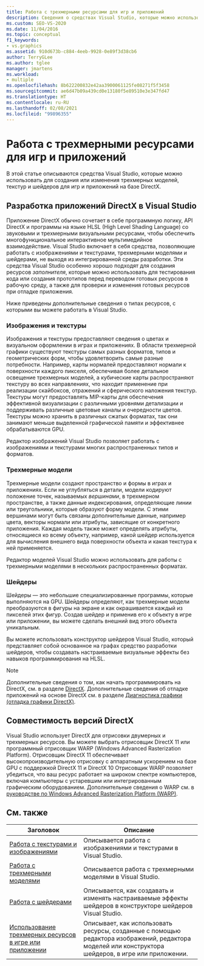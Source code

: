 ```yaml
---
title: Работа с трехмерными ресурсами для игр и приложений
description: Сведения о средствах Visual Studio, которые можно использовать для создания или изменения трехмерных моделей, текстур и шейдеров для игр и приложений на базе DirectX.
ms.custom: SEO-VS-2020
ms.date: 11/04/2016
ms.topic: conceptual
f1_keywords:
- vs.graphics
ms.assetid: 910d673b-c884-4eeb-9928-0e89f3d38cb6
author: TerryGLee
ms.author: tglee
manager: jmartens
ms.workload:
- multiple
ms.openlocfilehash: 8b622200832e42aa3900061125fe08271f5f3458
ms.sourcegitcommit: ae6d47b09a439cd0e13180f5e89510e3e347fd47
ms.translationtype: HT
ms.contentlocale: ru-RU
ms.lasthandoff: 02/08/2021
ms.locfileid: "99896355"
---
```

# <a name="work-with-3d-assets-for-games-and-apps"></a>Работа с трехмерными ресурсами для игр и приложений

В этой статье описываются средства Visual Studio, которые можно использовать для создания или изменения трехмерных моделей, текстур и шейдеров для игр и приложений на базе DirectX.

## <a name="directx-app-development-in-visual-studio"></a>Разработка приложений DirectX в Visual Studio

Приложение DirectX обычно сочетает в себе программную логику, API DirectX и программы на языке HLSL (High Level Shading Language) со звуковыми и трехмерными визуальными ресурсами, чтобы обеспечить многофункциональное интерактивное мультимедийное взаимодействие. Visual Studio включает в себя средства, позволяющие работать с изображениями и текстурами, трехмерными моделями и шейдерами, не выходя из интегрированной среды разработки. Эти средства Visual Studio особенно хорошо подходят для создания ресурсов *заполнителя*, которые можно использовать для тестирования кода или создания прототипов перед переводом готовых ресурсов в рабочую среду, а также для проверки и изменения готовых ресурсов при отладке приложения.

Ниже приведены дополнительные сведения о типах ресурсов, с которыми вы можете работать в Visual Studio.

### <a name="images-and-textures"></a>Изображения и текстуры

Изображения и текстуры предоставляют сведения о цветах и визуальном оформлении в играх и приложениях. В области трехмерной графики существуют текстуры самых разных форматов, типов и геометрических форм, чтобы удовлетворить самые разные потребности. Например, карты нормалей предоставляют нормали к поверхности каждого пикселя, обеспечивая более детальное освещение трехмерных моделей, а кубические карты распространяют текстуру во всех направлениях, что находит применение при реализации скайбоксов, отражений и сферического наложения текстур. Текстуры могут предоставлять MIP-карты для обеспечения эффективной визуализации с различными уровнями детализации и поддерживать различные цветовые каналы и очередности цветов. Текстуры можно хранить в различных сжатых форматах, так они занимают меньше выделенной графической памяти и эффективнее обрабатываются GPU.

Редактор изображений Visual Studio позволяет работать с изображениями и текстурами многих распространенных типов и форматов.

### <a name="3d-models"></a>Трехмерные модели

Трехмерные модели создают пространство и формы в играх и приложениях. Если не углубляться в детали, модели кодируют положение точек, называемых *вершинами*, в трехмерном пространстве, а также данные индексирования, определяющие линии или треугольники, которые образуют форму модели. С этими вершинами могут быть связаны дополнительные данные, например цвета, векторы нормали или атрибуты, зависящие от конкретного приложения. Каждая модель также может определять атрибуты, относящиеся ко всему объекту, например, какой шейдер используется для вычисления внешнего вида поверхности объекта и какая текстура к ней применяется.

Редактор моделей Visual Studio можно использовать для работы с трехмерными моделями в нескольких распространенных форматах.

### <a name="shaders"></a>Шейдеры

Шейдеры — это небольшие специализированные программы, которые выполняются на GPU. Шейдеры определяют, как трехмерные модели преобразуются в фигуры на экране и как окрашивается каждый из пикселей этих фигур. Создав шейдер и применив его к объекту в игре или приложении, вы можете сделать внешний вид этого объекта уникальным.

Вы можете использовать конструктор шейдеров Visual Studio, который представляет собой основанное на графах средство разработки шейдеров, чтобы создавать настраиваемые визуальные эффекты без навыков программирования на HLSL.

> [!NOTE]
> Дополнительные сведения о том, как начать программировать на DirectX, см. в разделе [DirectX](/windows/win32/directx). Дополнительные сведения об отладке приложений на основе DirectX см. в разделе [Диагностика графики (отладка графики DirectX)](../debugger/graphics/visual-studio-graphics-diagnostics.md).

## <a name="directx-version-compatibility"></a>Совместимость версий DirectX

Visual Studio использует DirectX для отрисовки двумерных и трехмерных ресурсов. Вы можете выбрать отрисовщик DirectX 11 или программный отрисовщик WARP (Windows Advanced Rasterization Platform). Отрисовщик DirectX 11 обеспечивает высокопроизводительную отрисовку с аппаратным ускорением на базе GPU с поддержкой DirectX 11 и DirectX 10 Отрисовщик WARP позволяет убедиться, что ваш ресурс работает на широком спектре компьютеров, включая компьютеры с устаревшим или интегрированным графическим оборудованием. Дополнительные сведения о WARP см. в [руководстве по Windows Advanced Rasterization Platform (WARP)](/windows/win32/direct3darticles/directx-warp).

## <a name="related-topics"></a>См. также

|Заголовок|Описание|
|-----------|-----------------|
|[Работа с текстурами и изображениями](../designers/working-with-textures-and-images.md)|Описывается работа с изображениями и текстурами в Visual Studio.|
|[Работа с трехмерными моделями](../designers/working-with-3-d-models.md)|Описывается работа с трехмерными моделями в Visual Studio.|
|[Работа с шейдерами](../designers/working-with-shaders.md)|Описывается, как создавать и изменять настраиваемые эффекты шейдеров в конструкторе шейдеров Visual Studio.|
|[Использование трехмерных ресурсов в игре или приложении](../designers/using-3-d-assets-in-your-game-or-app.md)|Описывает, как использовать ресурсы, созданные с помощью редактора изображений, редактора моделей или конструктора шейдеров, в игре или приложении.|
